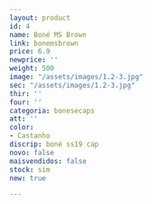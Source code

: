 ```yaml
---
layout: product
id: 4
name: Boné MS Brown
link: bonemsbrown
price: 6.9
newprice: ''
weight: 500
image: "/assets/images/1.2-3.jpg"
sec: "/assets/images/1.2-3.jpg"
thir: ''
four: ''
categoria: bonesecaps
att: ''
color:
- Castanho
discrip: boné ss19 cap
novo: false
maisvendidos: false
stock: sim
new: true

---
```

